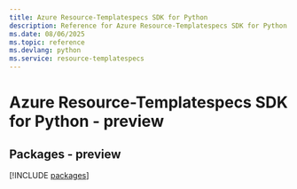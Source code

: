 ```yaml
---
title: Azure Resource-Templatespecs SDK for Python
description: Reference for Azure Resource-Templatespecs SDK for Python
ms.date: 08/06/2025
ms.topic: reference
ms.devlang: python
ms.service: resource-templatespecs
---
```

# Azure Resource-Templatespecs SDK for Python - preview
## Packages - preview
[!INCLUDE [packages](resource-templatespecs-index.md)]